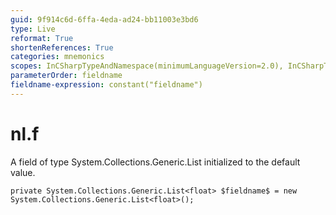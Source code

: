 ```yaml
---
guid: 9f914c6d-6ffa-4eda-ad24-bb11003e3bd6
type: Live
reformat: True
shortenReferences: True
categories: mnemonics
scopes: InCSharpTypeAndNamespace(minimumLanguageVersion=2.0), InCSharpTypeMember(minimumLanguageVersion=2.0)
parameterOrder: fieldname
fieldname-expression: constant("fieldname")
---
```


# nl.f

A field of type System.Collections.Generic.List<float> initialized to the default value.

```
private System.Collections.Generic.List<float> $fieldname$ = new System.Collections.Generic.List<float>();
```
